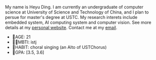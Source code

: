 My name is Heyu Ding. 
I am currently an undergraduate of computer science at University of Science and Technology of China, and I plan to persue for master's degree at USTC.
My research interets include embedded system, AI computing system and computer vision.
See more details at my [personal website](zuijiangwan.github.io).
Contact me at my [email](dhy1379372633@mail.ustc.edu.cn).
- 🌳AGE: 21
- 🙋‍♀️MBTI: istj
- 🎼HABIT: choral singing (an Alto of USTChorus)
- 💯GPA: [3.5, 3.6]

<!---
zuijiangwan/zuijiangwan is a ✨ special ✨ repository because its `README.md` (this file) appears on your GitHub profile.
You can click the Preview link to take a look at your changes.
--->
